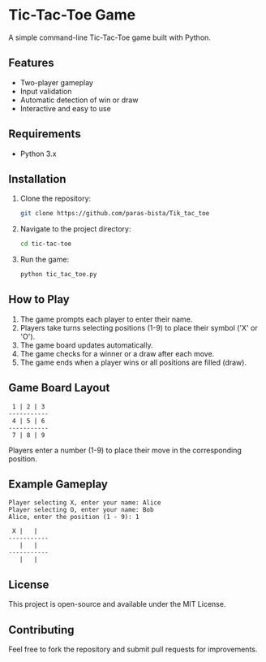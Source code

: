 # Tic-Tac-Toe Game

A simple command-line Tic-Tac-Toe game built with Python.

## Features
- Two-player gameplay
- Input validation
- Automatic detection of win or draw
- Interactive and easy to use

## Requirements
- Python 3.x

## Installation
1. Clone the repository:
   ```sh
   git clone https://github.com/paras-bista/Tik_tac_toe
   ```
2. Navigate to the project directory:
   ```sh
   cd tic-tac-toe
   ```
3. Run the game:
   ```sh
   python tic_tac_toe.py
   ```

## How to Play
1. The game prompts each player to enter their name.
2. Players take turns selecting positions (1-9) to place their symbol ('X' or 'O').
3. The game board updates automatically.
4. The game checks for a winner or a draw after each move.
5. The game ends when a player wins or all positions are filled (draw).

## Game Board Layout
```
 1 | 2 | 3
-----------
 4 | 5 | 6
-----------
 7 | 8 | 9
```
Players enter a number (1-9) to place their move in the corresponding position.

## Example Gameplay
```
Player selecting X, enter your name: Alice
Player selecting O, enter your name: Bob
Alice, enter the position (1 - 9): 1

 X |   |  
-----------
   |   |  
-----------
   |   |  
```

## License
This project is open-source and available under the MIT License.

## Contributing
Feel free to fork the repository and submit pull requests for improvements.



